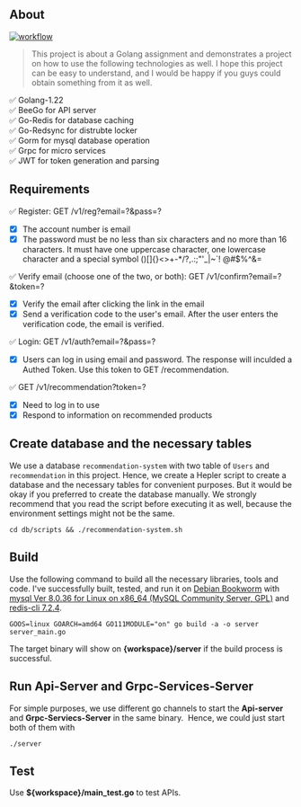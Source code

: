 ## About 
[![workflow](https://github.com/deepkh/go-recommendation-system/actions/workflows/go.yml/badge.svg)](https://github.com/deepkh/go-recommendation-system/actions)


> This project is about a Golang assignment and demonstrates a project on how to use the following technologies as well. I hope this project can be easy to understand, and I would be happy if you guys could obtain something from it as well. 

✅ Golang-1.22\
✅ BeeGo for API server\
✅ Go-Redis for database caching\
✅ Go-Redsync for distrubte locker\
✅ Gorm for mysql database operation\
✅ Grpc for micro services\
✅ JWT for token generation and parsing


## Requirements
✅ Register: GET /v1/reg?email=?&pass=?
  - [x] The account number is email
  - [x] The password must be no less than six characters and no more than 16 characters. It must have one uppercase character, one lowercase character and a special symbol ()[]{}<>+-*/?,.:;"'_\|~`! @#$%^&=

✅ Verify email (choose one of the two, or both): GET /v1/confirm?email=?&token=?
  - [x] Verify the email after clicking the link in the email
  - [x] Send a verification code to the user's email. After the user enters the verification code, the email is verified.

✅ Login: GET /v1/auth?email=?&pass=?
  - [x] Users can log in using email and password. The response will inculded a Authed Token. Use this token to GET /recommendation.

✅ GET /v1/recommendation?token=?
  - [x] Need to log in to use
  - [x] Respond to information on recommended products

## Create database and the necessary tables

We use a database `recommendation-system` with two table of `Users` and `recommendation` in this project.
Hence, we create a Hepler script to create a database and the necessary tables for convenient purposes. 
But it would be okay if you preferred to create the database manually.
We strongly recommend that you read the script before executing it as well, because the environment settings might not be the same.

```cd db/scripts && ./recommendation-system.sh```

## Build

Use the following command to build all the necessary libraries, tools and code. 
I've successfully built, tested, and run it on <ins>Debian Bookworm</ins> with 
<ins>mysql Ver 8.0.36 for Linux on x86_64 (MySQL Community Server, GPL)</ins> and 
<ins>redis-cli 7.2.4</ins>.

```GOOS=linux GOARCH=amd64 GO111MODULE="on" go build -a -o server server_main.go```

The target binary will show on **{workspace}/server** if the build process is successful.

## Run Api-Server and Grpc-Services-Server 

For simple purposes, we use different go channels to start the **Api-server** and **Grpc-Serviecs-Server** in the same binary. 
Hence, we could just start both of them with 

```./server```

## Test

Use **${workspace}/main_test.go** to test APIs.
